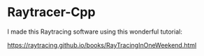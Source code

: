 # Raytracer-Cpp

I made this Raytracing software using this wonderful tutorial:

https://raytracing.github.io/books/RayTracingInOneWeekend.html